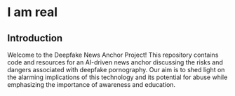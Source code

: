 # I am real

## Introduction
Welcome to the Deepfake News Anchor Project! This repository contains code and resources for an AI-driven news anchor discussing the risks and dangers associated with deepfake pornography. Our aim is to shed light on the alarming implications of this technology and its potential for abuse while emphasizing the importance of awareness and education.
